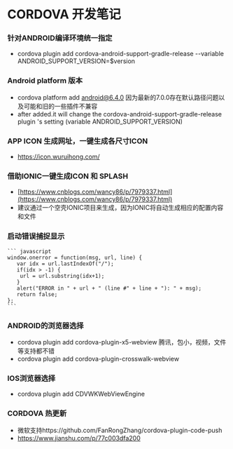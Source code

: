 # CORDOVA 开发笔记

### 针对ANDROID编译环境统一指定
* cordova plugin add cordova-android-support-gradle-release --variable ANDROID_SUPPORT_VERSION=$version

### Android platform 版本
* cordova platform add android@6.4.0  因为最新的7.0.0存在默认路径问题以及可能和旧的一些插件不兼容
* after added.it will change the cordova-android-support-gradle-release plugin 's  setting (variable ANDROID_SUPPORT_VERSION)


### APP ICON 生成网址，一键生成各尺寸ICON
* https://icon.wuruihong.com/


### 借助IONIC一键生成ICON 和 SPLASH
* [https://www.cnblogs.com/wancy86/p/7979337.html](https://www.cnblogs.com/wancy86/p/7979337.html)
* 建议通过一个空壳IONIC项目来生成，因为IONIC将自动生成相应的配置内容和文件

### 启动错误捕捉显示

    ``` javascript
    window.onerror = function(msg, url, line) {  
       var idx = url.lastIndexOf("/");  
       if(idx > -1) {  
        url = url.substring(idx+1);  
       }  
       alert("ERROR in " + url + " (line #" + line + "): " + msg);  
       return false;  
    };
    ```
### ANDROID的浏览器选择
* cordova plugin add cordova-plugin-x5-webview   腾讯，包小，视频，文件等支持都不错
* cordova plugin add cordova-plugin-crosswalk-webview

### IOS浏览器选择
* cordova plugin add CDVWKWebViewEngine

### CORDOVA 热更新
* 微软支持https://github.com/FanRongZhang/cordova-plugin-code-push
* https://www.jianshu.com/p/77c003dfa200
